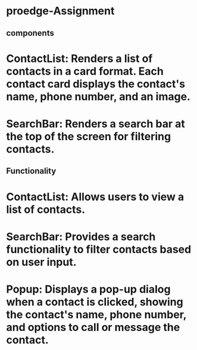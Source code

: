 # proedge-Assignment

## components

# ContactList: Renders a list of contacts in a card format. Each contact card displays the contact's name, phone number, and an image.
# SearchBar: Renders a search bar at the top of the screen for filtering contacts.

## Functionality

# ContactList: Allows users to view a list of contacts.
# SearchBar: Provides a search functionality to filter contacts based on user input.
# Popup: Displays a pop-up dialog when a contact is clicked, showing the contact's name, phone number, and options to call or message the contact.
